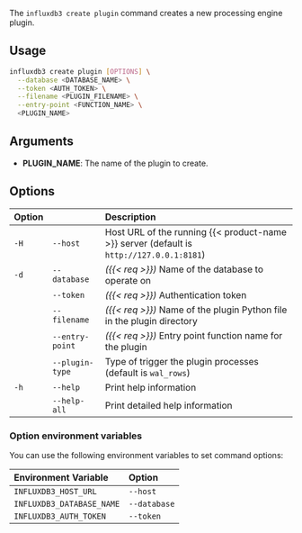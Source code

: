 
The `influxdb3 create plugin` command creates a new processing engine plugin.

## Usage

<!--pytest.mark.skip-->

```bash
influxdb3 create plugin [OPTIONS] \
  --database <DATABASE_NAME> \
  --token <AUTH_TOKEN> \
  --filename <PLUGIN_FILENAME> \
  --entry-point <FUNCTION_NAME> \
  <PLUGIN_NAME>
```

## Arguments

- **PLUGIN_NAME**: The name of the plugin to create.

## Options

| Option |                 | Description                                                                              |
| :----- | :-------------- | :--------------------------------------------------------------------------------------- |
| `-H`   | `--host`        | Host URL of the running {{< product-name >}} server (default is `http://127.0.0.1:8181`) |
| `-d`   | `--database`    | _({{< req >}})_ Name of the database to operate on                                       |
|        | `--token`       | _({{< req >}})_ Authentication token                                                     |
|        | `--filename`    | _({{< req >}})_ Name of the plugin Python file in the plugin directory                   |
|        | `--entry-point` | _({{< req >}})_ Entry point function name for the plugin                                 |
|        | `--plugin-type` | Type of trigger the plugin processes (default is `wal_rows`)                             |
| `-h`   | `--help`        | Print help information                                                                   |
|        | `--help-all`    | Print detailed help information                                                          |

### Option environment variables

You can use the following environment variables to set command options:

| Environment Variable      | Option       |
| :------------------------ | :----------- |
| `INFLUXDB3_HOST_URL`      | `--host`     |
| `INFLUXDB3_DATABASE_NAME` | `--database` |
| `INFLUXDB3_AUTH_TOKEN`    | `--token`    |

<!-- TODO: GET EXAMPLES -->
